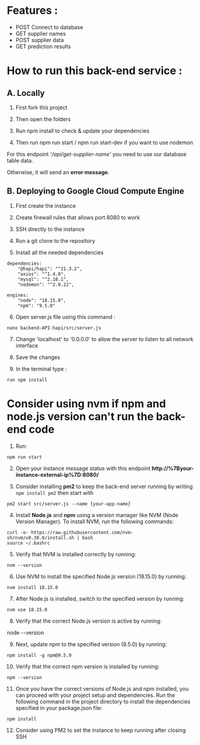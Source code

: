 # Features :
- POST Connect to database
- GET supplier names
- POST supplier data
- GET prediction results


# How to run this back-end service :

## A. Locally

1. First fork this project

2. Then open the folders

3. Run npm install to check & update your dependencies

4. Then run npm run start / npm run start-dev if you want to use nodemon


For this endpoint *'/api/get-supplier-name'* you need to use our database table data. 

Otherwise, it will send an **error message**.

## B. Deploying to Google Cloud Compute Engine

1. First create the instance

2. Create firewall rules that allows port 8080 to work

3. SSH directly to the instance

4. Run a git clone to the repository

5. Install all the needed dependencies

```
dependencies: 
    "@hapi/hapi": "^21.3.2",
    "axios": "^1.4.0",
    "mysql": "^2.18.1",
    "nodemon": "^2.0.22",
```
```
engines: 
    "node": "18.15.0",
    "npm": "9.5.0"
```
6. Open server.js file using this command :

```
nano backend-API-hapi/src/server.js
```

7. Change 'localhost' to '0.0.0.0' to allow the server to listen to all network interface

8. Save the changes

9. In the terminal type :
``` 
run npm install 
```

# **Consider using nvm if npm and node.js version can't run the back-end code**

1. Run:
```
npm run start
```

2. Open your instance message status with this endpoint **http://%7Byour-instance-external-ip%7D:8080/**

3. Consider installing **pm2** to keep the back-end server running by writing ```npm install pm2``` then start with 
```
pm2 start src/server.js --name {your-app-name}
```

4. Install **Node.js** and **npm** using a version manager like NVM (Node Version Manager). To install NVM, run the following commands:
```
curl -o- https://raw.githubusercontent.com/nvm-sh/nvm/v0.38.0/install.sh | bash
source ~/.bashrc
```
5. Verify that NVM is installed correctly by running:

```
nvm --version
```
6. Use NVM to install the specified Node.js version (18.15.0) by running:

```
nvm install 18.15.0
```
7. After Node.js is installed, switch to the specified version by running:
```
nvm use 18.15.0
```
8. Verify that the correct Node.js version is active by running:


node --version

9. Next, update npm to the specified version (9.5.0) by running:

```
npm install -g npm@9.5.0
```

10. Verify that the correct npm version is installed by running:

```
npm --version
```
11. Once you have the correct versions of Node.js and npm installed, you can proceed with your project setup and dependencies. Run the following command in the project directory to install the dependencies specified in your package.json file:

```
npm install
```
12. Consider using PM2 to set the instance to keep running after closing SSH
